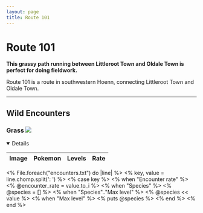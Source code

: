 ```yaml
---
layout: page
title: Route 101
---
```


# Route 101

**This grassy path running between Littleroot Town and Oldale Town is perfect for doing fieldwork.**

Route 101 is a route in southwestern Hoenn, connecting Littleroot Town and Oldale Town.

---

## Wild Encounters

### Grass <img src="https://cdn.discordapp.com/attachments/1069560427312332843/1091325360534212618/RSE_Grass.png">

<details open markdown="block">

| Image                                                                                      | Pokemon             | Levels | Rate|
|:-------------------------------------------------------------------------------------------|:--------------------|:-------|:----|

<% File.foreach("encounters.txt") do |line| %>
  <% key, value = line.chomp.split(': ') %>
  <% case key %>
  <% when "Encounter rate" %>
  <%   @encounter_rate = value.to_i %>
  <% when "Species" %>
  <%   @species = [] %>
  <% when "Species".."Max level" %>
  <%   @species << value %>
  <% when "Max level" %>
  <%   puts @species %>
  <% end %>
<% end %>

</details>
